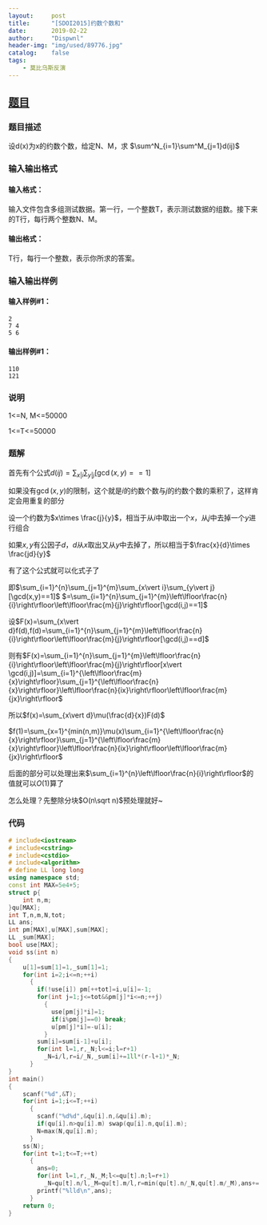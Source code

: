 ```yaml
---
layout:		post
title:		"[SDOI2015]约数个数和"
date:		2019-02-22
author:		"Dispwnl"
header-img:	"img/used/89776.jpg"
catalog:	false
tags:
    - 莫比乌斯反演
---
```


## [题目](https://www.luogu.org/problemnew/show/P3327)

### 题目描述

设d(x)为x的约数个数，给定N、M，求 $\sum^N_{i=1}\sum^M_{j=1}d(ij)$

### 输入输出格式

#### 输入格式：

输入文件包含多组测试数据。第一行，一个整数T，表示测试数据的组数。接下来的T行，每行两个整数N、M。

#### 输出格式：

T行，每行一个整数，表示你所求的答案。

### 输入输出样例

#### 输入样例#1：

```plain
2
7 4
5 6
```

#### 输出样例#1：

```plain
110
121
```

### 说明

1<=N, M<=50000

1<=T<=50000

### 题解

首先有个公式$d(ij)=\sum_{x\vert i}\sum_{y\vert j}[\gcd(x,y)==1]$

如果没有$\gcd(x,y)$的限制，这个就是$i$的约数个数与$j$的约数个数的乘积了，这样肯定会用重复的部分

设一个约数为$x\times \frac{j}{y}$，相当于从$i$中取出一个$x$，从$j$中去掉一个$y$进行组合

如果$x,y$有公因子$d$，$d$从$x$取出又从$y$中去掉了，所以相当于$\frac{x}{d}\times \frac{jd}{y}$

有了这个公式就可以化式子了

即$\sum_{i=1}^{n}\sum_{j=1}^{m}\sum_{x\vert i}\sum_{y\vert j}[\gcd(x,y)==1]​$
$=\sum_{i=1}^{n}\sum_{j=1}^{m}\left\lfloor\frac{n}{i}\right\rfloor\left\lfloor\frac{m}{j}\right\rfloor[\gcd(i,j)==1]​$

设$F(x)=\sum_{x\vert d}f(d),f(d)=\sum_{i=1}^{n}\sum_{j=1}^{m}\left\lfloor\frac{n}{i}\right\rfloor\left\lfloor\frac{m}{j}\right\rfloor[\gcd(i,j)==d]$

则有$F(x)=\sum_{i=1}^{n}\sum_{j=1}^{m}\left\lfloor\frac{n}{i}\right\rfloor\left\lfloor\frac{m}{j}\right\rfloor[x\vert \gcd(i,j)]=\sum_{i=1}^{\left\lfloor\frac{m}{x}\right\rfloor}\sum_{j=1}^{\left\lfloor\frac{n}{x}\right\rfloor}\left\lfloor\frac{n}{ix}\right\rfloor\left\lfloor\frac{m}{jx}\right\rfloor$

所以$f(x)=\sum_{x\vert d}\mu(\frac{d}{x})F(d)$

$f(1)=\sum_{x=1}^{min(n,m)}\mu(x)\sum_{i=1}^{\left\lfloor\frac{n}{x}\right\rfloor}\sum_{j=1}^{\left\lfloor\frac{m}{x}\right\rfloor}\left\lfloor\frac{n}{ix}\right\rfloor\left\lfloor\frac{m}{jx}\right\rfloor​$

后面的部分可以处理出来$\sum_{i=1}^{n}\left\lfloor\frac{n}{i}\right\rfloor$的值就可以$O(1)$算了

怎么处理？先整除分块$O(n\sqrt n)$预处理就好~

### 代码

```c++
# include<iostream>
# include<cstring>
# include<cstdio>
# include<algorithm>
# define LL long long
using namespace std;
const int MAX=5e4+5;
struct p{
	int n,m;
}qu[MAX];
int T,n,m,N,tot;
LL ans;
int pm[MAX],u[MAX],sum[MAX];
LL _sum[MAX];
bool use[MAX];
void ss(int n)
{
	u[1]=sum[1]=1,_sum[1]=1;
	for(int i=2;i<=n;++i)
	  {
	  	if(!use[i]) pm[++tot]=i,u[i]=-1;
	  	for(int j=1;j<=tot&&pm[j]*i<=n;++j)
	  	  {
	  	  	use[pm[j]*i]=1;
	  	  	if(i%pm[j]==0) break;
	  	  	u[pm[j]*i]=-u[i];
		  }
		sum[i]=sum[i-1]+u[i];
		for(int l=1,r,_N;l<=i;l=r+1)
		  _N=i/l,r=i/_N,_sum[i]+=1ll*(r-l+1)*_N;
	  }
}
int main()
{
	scanf("%d",&T);
	for(int i=1;i<=T;++i)
	  {
	  	scanf("%d%d",&qu[i].n,&qu[i].m);
	  	if(qu[i].n>qu[i].m) swap(qu[i].n,qu[i].m);
	  	N=max(N,qu[i].m);
	  }
	ss(N);
	for(int t=1;t<=T;++t)
	  {
	  	ans=0;
	  	for(int l=1,r,_N,_M;l<=qu[t].n;l=r+1)
	  	  _N=qu[t].n/l,_M=qu[t].m/l,r=min(qu[t].n/_N,qu[t].m/_M),ans+=(sum[r]-sum[l-1])*_sum[_N]*_sum[_M];
	  	printf("%lld\n",ans);
	  }
	return 0;
}
```

